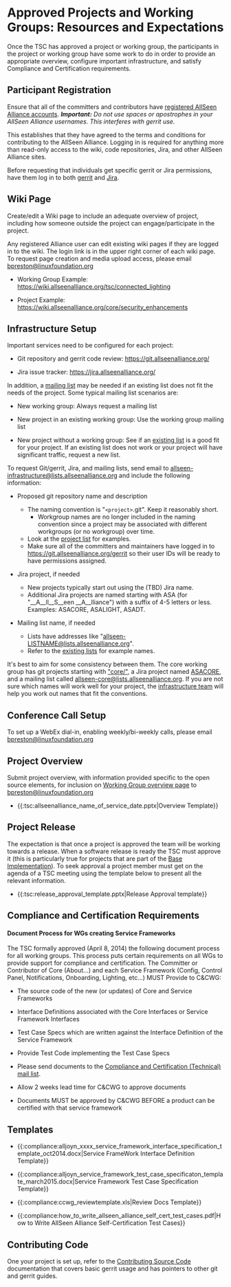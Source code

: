 # Approved Projects and Working Groups: Resources and Expectations

Once the TSC has approved a project or working group, the participants in the project or working group have some work to do in order to provide an appropriate overview, configure important infrastructure, and satisfy Compliance and Certification requirements.

## Participant Registration

Ensure that all of the committers and contributors have [registered AllSeen Alliance accounts](https///allseenalliance.org/user/register). ***Important:** Do not use spaces or apostrophes in your AllSeen Alliance usernames. This interferes with gerrit use.*

This establishes that they have agreed to the terms and conditions for contributing to the AllSeen Alliance. Logging in is required for anything more than read-only access to the wiki, code repositories, Jira, and other AllSeen Alliance sites.

Before requesting that individuals get specific gerrit or Jira permissions, have them log in to both [gerrit](https///git.allseenalliance.org/gerrit/) and [Jira](https///jira.allseenalliance.org/).

## Wiki Page

Create/edit a Wiki page to include an adequate overview of project, including how someone outside the project can engage/participate in the project.

Any registered Alliance user can edit existing wiki pages if they are logged in to the wiki. The login link is in the upper right corner of each wiki page. To request page creation and media upload access, please email [bpreston@linuxfoundation.org](bpreston@linuxfoundation.org)
 

*  Working Group Example: https://wiki.allseenalliance.org/tsc/connected_lighting

*  Project Example: https://wiki.allseenalliance.org/core/security_enhancements

## Infrastructure Setup

Important services need to be configured for each project:


*  Git repository and gerrit code review: https://git.allseenalliance.org/

*  Jira issue tracker: https://jira.allseenalliance.org/

In addition, a [mailing list](https///lists.allseenalliance.org/) may be needed if an existing list does not fit the needs of the project. Some typical mailing list scenarios are:


*  New working group: Always request a mailing list

*  New project in an existing working group: Use the working group mailing list

*  New project without a working group: See if an [existing list](https///lists.allseenalliance.org/) is a good fit for your project. If an existing list does not work or your project will have significant traffic, request a new list.

To request Git/gerrit, Jira, and mailing lists, send email to [allseen-infrastructure@lists.allseenalliance.org](allseen-infrastructure@lists.allseenalliance.org) and include the following information:


*  Proposed git repository name and description
    * The naming convention is "`<project>`.git". Keep it reasonably short.
      * Workgroup names are no longer included in the naming convention since a project may be associated with different workgroups (or no workgroup) over time.
    * Look at the [project list](https///git.allseenalliance.org/gerrit/#/admin/projects/) for examples.
    * Make sure all of the committers and maintainers have logged in to https://git.allseenalliance.org/gerrit so their user IDs will be ready to have permissions assigned.

*  Jira project, if needed
    * New projects typically start out using the (TBD) Jira name.
    * Additional Jira projects are named starting with ASA (for "__A__ll__S__een __A__lliance") with a suffix of 4-5 letters or less. Examples: ASACORE, ASALIGHT, ASADT.

*  Mailing list name, if needed
    * Lists have addresses like "allseen-LISTNAME@lists.allseenalliance.org".
    * Refer to the [existing lists](https///lists.allseenalliance.org/) for example names.

It's best to aim for some consistency between them. The core working group has git projects starting with ["core/"](https///git.allseenalliance.org/cgit/core/), a Jira project named [ASACORE](https///jira.allseenalliance.org/browse/ASACORE), and a mailing list called [allseen-core@lists.allseenalliance.org](allseen-core@lists.allseenalliance.org).
If you are not sure which names will work well for your project, the [infrastructure team](allseen-infrastructure@lists.allseenalliance.org) will help you work out names that fit the conventions.
## Conference Call Setup

To set up a WebEx dial-in, enabling weekly/bi-weekly calls, please email [bpreston@linuxfoundation.org](bpreston@linuxfoundation.org)

## Project Overview

Submit project overview, with information provided specific to the open source elements, for inclusion on [Working Group overview page](https///allseenalliance.org/about/working-groups) to [bpreston@linuxfoundation.org](bpreston@linuxfoundation.org)


*  {{:tsc:allseenalliance_name_of_service_date.pptx|Overview Template}}

## Project Release

The expectation is that once a project is approved the team will be working towards a release.  When a software release is ready the TSC must approve it (this is particularly true for projects that are part of the [Base Implementation](https///allseenalliance.org/compliance)). To seek approval a project member must get on the agenda of a TSC meeting using the template below to present all the relevant information.


*  {{:tsc:release_approval_template.pptx|Release Approval template}}
## Compliance and Certification Requirements

####  Document Process for WGs creating Service Frameworks 

The TSC formally approved (April 8, 2014) the following document process for all working groups. This process puts certain requirements on all WGs to provide support for compliance and certification. The Committer or Contributor of Core (About...) and each Service Framework (Config, Control Panel, Notifications, Onboarding, Lighting, etc...) MUST Provide to C&CWG:


*  The source code of the new (or updates) of Core and Service Frameworks 

*  Interface Definitions associated with the Core Interfaces or Service Framework Interfaces

*  Test Case Specs which are written against the Interface Definition of the Service Framework

*  Provide Test Code implementing the Test Case Specs 

*  Please send documents to the [Compliance and Certification (Technical) mail list](allseen-cc@lists.allseenalliance.org).

*  Allow 2 weeks lead time for C&CWG to approve documents 

*  Documents MUST be approved by C&CWG BEFORE a product can be certified with that service framework
 
## Templates


*  {{:compliance:alljoyn_xxxx_service_framework_interface_specification_template_oct2014.docx|Service FrameWork Interface Definition Template}}

*  {{:compliance:alljoyn_service_framework_test_case_specificaton_template_march2015.docx|Service Framework Test Case Specification Template}}

*  {{:compliance:ccwg_reviewtemplate.xls|Review Docs Template}}

*  {{:compliance:how_to_write_allseen_alliance_self_cert_test_cases.pdf|How to Write AllSeen Alliance Self-Certification Test Cases}}

## Contributing Code

One your project is set up, refer to the [Contributing Source Code](develop/contributing_source_code) documentation that covers basic gerrit usage and has pointers to other git and gerrit guides.

